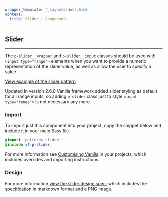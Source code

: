 ```yaml
---
wrapper_template: '_layouts/docs.html'
context:
  title: Slider | Components
---
```


## Slider

<hr>

The `p-slider__wrapper` and `p-slider__input` classes should be used with `<input type="range">` elements
when you want to provide a numeric representation of the slider value, as well as allow the user to specify a value.

<div class="embedded-example"><a href="/docs/examples/patterns/slider/slider-input/" class="js-example">
View example of the slider pattern
</a></div>

<span class="p-label--updated">Updated</span> In version 2.6.0 Vanilla framework added slider styling as default for
all range inputs, so adding `p-slider` class just to style `<input type="range">` is not necessary any more.

### Import

To import just this component into your project, copy the snippet below and include it in your main Sass file.

```scss
@import 'patterns_slider';
@include vf-p-slider;
```

For more information see [Customising Vanilla](/docs/customising-vanilla/) in your projects, which includes overrides and importing instructions.

### Design

For more information [view the slider design spec](https://github.com/ubuntudesign/vanilla-design/tree/master/Slider), which includes the specification in markdown format and a PNG image.
